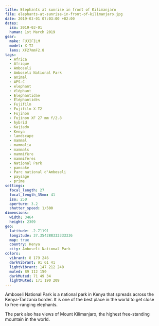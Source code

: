 ```yaml
---
title: Elephants at sunrise in front of Kilimanjaro
file: elephants-at-sunrise-in-front-of-kilimanjaro.jpg
date: 2019-03-01 07:03:00 +02:00
dates:
  iso: 2019-03-01
  human: 1st March 2019
gear:
  make: FUJIFILM
  model: X-T2
  lens: XF27mmF2.8
tags:
  - Africa
  - Afrique
  - Amboseli
  - Amboseli National Park
  - animal
  - APS-C
  - elephant
  - éléphant
  - Elephantidae
  - Éléphantidés
  - Fujifilm
  - Fujifilm X-T2
  - Fujinon
  - Fujinon XF 27 mm f/2.8
  - hybrid
  - Kajiado
  - Kenya
  - landscape
  - mammal
  - mammalia
  - mammals
  - mammifère
  - mammifères
  - National Park
  - pancake
  - Parc national d'Amboseli
  - paysage
  - prime
settings:
  focal_length: 27
  focal_length_35mm: 41
  iso: 250
  aperture: 3.2
  shutter_speed: 1/500
dimensions:
  width: 3464
  height: 2309
geo:
  latitude: -2.71191
  longitude: 37.354288333333336
  map: true
  country: Kenya
  city: Amboseli National Park
colors:
  vibrant: 8 179 246
  darkVibrant: 91 61 41
  lightVibrant: 147 212 248
  muted: 89 112 150
  darkMuted: 71 49 34
  lightMuted: 171 190 209
---
```


Amboseli National Park is a national park in Kenya that spreads across the Kenya-Tanzania border. It is one of the best place in the world to get close to free-ranging elephants.

The park also has views of Mount Kilimanjaro, the highest free-standing mountain in the world.
